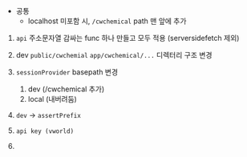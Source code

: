
- 공통
	- localhost 미포함 시, `/cwchemical` path 맨 앞에 추가

1. `api` 주소문자열 감싸는 func 하나 만들고 모두 적용 (serversidefetch 제외)
2. dev `public/cwchemial` `app/cwchemical/...` 디렉터리 구조 변경
3. `sessionProvider` basepath 변경
	1. dev (/cwchemical 추가)
	2. local (내버려둠)

1. `dev` -> `assertPrefix`
2. `api key (vworld)`
3. 